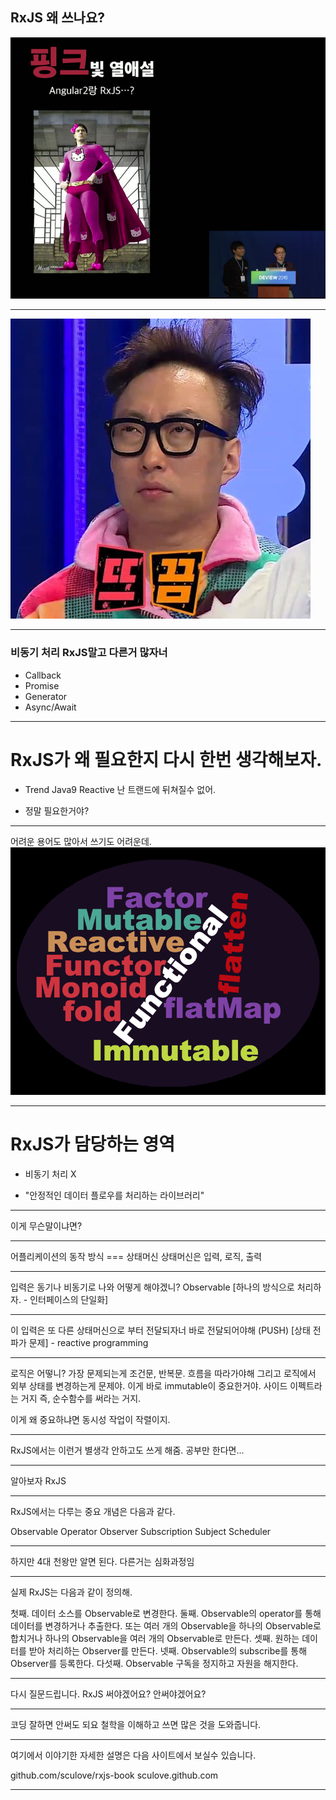 
## RxJS 왜 쓰나요?

![](./image/angular_rxjs.png)

-----

![](./image/huk.jpg)

-----

### 비동기 처리 RxJS말고 다른거 많자너
- Callback
- Promise
- Generator
- Async/Await <!-- .element: class="fragment yellow" --> 

-----

# RxJS가 왜 필요한지 다시 한번 생각해보자.

- Trend Java9 Reactive
난 트랜드에 뒤쳐질수 없어.

- 정말 필요한거야?


-----

<!-- .slide:data-background="#000000" -->
어려운 용어도 많아서 쓰기도 어려운데.
![](./image/wordcloud.png)

-----

# RxJS가 담당하는 영역

- 비동기 처리 X

- "안정적인 데이터 플로우를 처리하는 라이브러리"

-----

이게 무슨말이냐면?

-----

어플리케이션의 동작 방식 === 상태머신
상태머신은 입력, 로직, 출력

-----

입력은 동기나 비동기로 나와 어떻게 해야겠니?
Observable
[하나의 방식으로 처리하자. - 인터페이스의 단일화]

-----

이 입력은 또 다른 상태머신으로 부터 전달되자너
바로 전달되어야해 (PUSH)
[상태 전파가 문제] - reactive programming

-----

로직은 어떻니?
가장 문제되는게 조건문, 반복문. 흐름을 따라가야해
그리고 로직에서 외부 상태를 변경하는게 문제야.
이게 바로 immutable이 중요한거야.
사이드 이펙트라는 거지
즉, 순수함수를 써라는 거지.

이게 왜 중요하냐면 동시성 작업이 작렬이지.

-----

RxJS에서는 이런거 별생각 안하고도 쓰게 해줌.
공부만 한다면...

-----

알아보자 RxJS

-----

RxJS에서는 다루는 중요 개념은 다음과 같다.

Observable
Operator
Observer
Subscription
Subject
Scheduler

----

하지만 4대 천왕만 알면 된다.
다른거는 심화과정임

----

실제 RxJS는 다음과 같이 정의해.

첫째. 데이터 소스를 Observable로 변경한다.
둘째. Observable의 operator를 통해 데이터를 변경하거나 추출한다.
또는 여러 개의 Observable을 하나의 Observable로 합치거나 하나의 Observable을 여러 개의 Observable로 만든다.
셋째. 원하는 데이터를 받아 처리하는 Observer를 만든다.
넷째. Observable의 subscribe를 통해 Observer를 등록한다.
다섯째. Observable 구독을 정지하고 자원을 해지한다.

-----

다시 질문드립니다.
RxJS 써야겠어요? 안써야겠어요?

-----

코딩 잘하면 안써도 되요
철학을 이해하고 쓰면 많은 것을 도와줍니다.

-----

여기에서 이야기한 자세한 설명은 다음 사이트에서 보실수 있습니다.


github.com/sculove/rxjs-book
sculove.github.com

-----


